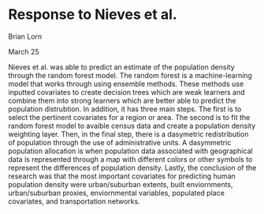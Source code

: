 # Response to Nieves et al.
Brian Lorn

March 25

Nieves et al. was able to predict an estimate of the population density through the random forest model. The random forest is a machine-learning model that works through using ensemble methods. These methods use inputted covariates to create decision trees which are weak learners and combine them into strong learners which are better able to predict the population distrubtion. In addition, it has three main steps. The first is to select the pertinent covariates for a region or area. The second is to fit the random forest model to avaible census data and create a population density weighting layer. Then, in the final step, there is a dasymetric redistribution of population through the use of administrative units. A dasymmetric population allocation is when population data associated with geographical data is represented through a map with different colors or other symbols to represent the differences of population density. Lastly, the conclusion of the research was that the most important covariates for predicting human population density were urban/suburban extents, built enviornments, urban/suburban proxies, enviornmental variables, populated place covariates, and transportation networks.
